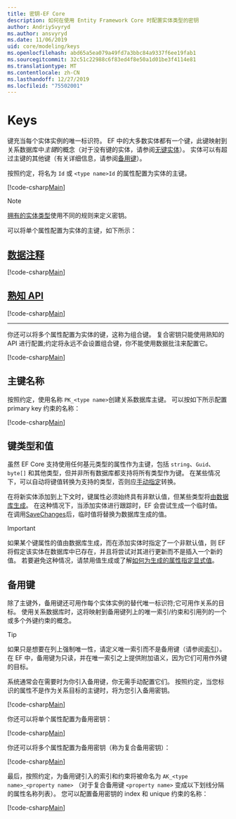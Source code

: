 ```yaml
---
title: 密钥-EF Core
description: 如何在使用 Entity Framework Core 时配置实体类型的密钥
author: AndriySvyryd
ms.author: ansvyryd
ms.date: 11/06/2019
uid: core/modeling/keys
ms.openlocfilehash: abd65a5ea079a49fd7a3bbc84a9337f6ee19fab1
ms.sourcegitcommit: 32c51c22988c6f83ed4f8e50a1d01be3f4114e81
ms.translationtype: MT
ms.contentlocale: zh-CN
ms.lasthandoff: 12/27/2019
ms.locfileid: "75502001"
---
```

# <a name="keys"></a>Keys

键充当每个实体实例的唯一标识符。 EF 中的大多数实体都有一个键，此键映射到关系数据库中*主键*的概念（对于没有键的实体，请参阅[无键实体](xref:core/modeling/keyless-entity-types)）。 实体可以有超过主键的其他键（有关详细信息，请参阅[备用键](#alternate-keys)）。

按照约定，将名为 `Id` 或 `<type name>Id` 的属性配置为实体的主键。

[!code-csharp[Main](../../../samples/core/Modeling/Conventions/KeyId.cs?name=KeyId&highlight=3,11)]

> [!NOTE]
> [拥有的实体类型](xref:core/modeling/owned-entities)使用不同的规则来定义密钥。

可以将单个属性配置为实体的主键，如下所示：

## <a name="data-annotationstabdata-annotations"></a>[数据注释](#tab/data-annotations)

[!code-csharp[Main](../../../samples/core/Modeling/DataAnnotations/KeySingle.cs?name=KeySingle&highlight=3)]

## <a name="fluent-apitabfluent-api"></a>[熟知 API](#tab/fluent-api)

[!code-csharp[Main](../../../samples/core/Modeling/FluentAPI/KeySingle.cs?name=KeySingle&highlight=4)]

***

你还可以将多个属性配置为实体的键，这称为组合键。 复合密钥只能使用熟知的 API 进行配置;约定将永远不会设置组合键，你不能使用数据批注来配置它。

[!code-csharp[Main](../../../samples/core/Modeling/FluentAPI/KeyComposite.cs?name=KeyComposite&highlight=4)]

## <a name="primary-key-name"></a>主键名称

按照约定，使用名称 `PK_<type name>`创建关系数据库主键。 可以按如下所示配置 primary key 约束的名称：

[!code-csharp[Main](../../../samples/core/Modeling/FluentAPI/KeyName.cs?name=KeyName&highlight=5)]

## <a name="key-types-and-values"></a>键类型和值

虽然 EF Core 支持使用任何基元类型的属性作为主键，包括 `string`、`Guid`、`byte[]` 和其他类型，但并非所有数据库都支持将所有类型作为键。 在某些情况下，可以自动将键值转换为支持的类型，否则应[手动指定](xref:core/modeling/value-conversions)转换。

在将新实体添加到上下文时，键属性必须始终具有非默认值，但某些类型将[由数据库生成](xref:core/modeling/generated-properties)。 在这种情况下，当添加实体进行跟踪时，EF 会尝试生成一个临时值。 在调用[SaveChanges](/dotnet/api/Microsoft.EntityFrameworkCore.DbContext.SaveChanges)后，临时值将替换为数据库生成的值。

> [!Important]
> 如果某个键属性的值由数据库生成，而在添加实体时指定了一个非默认值，则 EF 将假定该实体在数据库中已存在，并且将尝试对其进行更新而不是插入一个新的值。 若要避免这种情况，请禁用值生成或了解[如何为生成的属性指定显式值](../saving/explicit-values-generated-properties.md)。

## <a name="alternate-keys"></a>备用键

除了主键外，备用键还可用作每个实体实例的替代唯一标识符;它可用作关系的目标。 使用关系数据库时，这将映射到备用键列上的唯一索引/约束和引用列的一个或多个外键约束的概念。

> [!TIP]
> 如果只是想要在列上强制唯一性，请定义唯一索引而不是备用键（请参阅[索引](indexes.md)）。 在 EF 中，备用键为只读，并在唯一索引之上提供附加语义，因为它们可用作外键的目标。

系统通常会在需要时为你引入备用键，你无需手动配置它们。 按照约定，当您标识的属性不是作为关系目标的主键时，将为您引入备用密钥。

[!code-csharp[Main](../../../samples/core/Modeling/Conventions/AlternateKey.cs?name=AlternateKey&highlight=12)]

你还可以将单个属性配置为备用密钥：

[!code-csharp[Main](../../../samples/core/Modeling/FluentAPI/AlternateKeySingle.cs?name=AlternateKeySingle&highlight=4)]

你还可以将多个属性配置为备用密钥（称为复合备用密钥）：

[!code-csharp[Main](../../../samples/core/Modeling/FluentAPI/AlternateKeyComposite.cs?name=AlternateKeyComposite&highlight=4)]

最后，按照约定，为备用键引入的索引和约束将被命名为 `AK_<type name>_<property name>` （对于复合备用键 `<property name>` 变成以下划线分隔的属性名称列表）。 您可以配置备用密钥的 index 和 unique 约束的名称：

[!code-csharp[Main](../../../samples/core/Modeling/FluentAPI/AlternateKeyName.cs?name=AlternateKeyName&highlight=5)]
